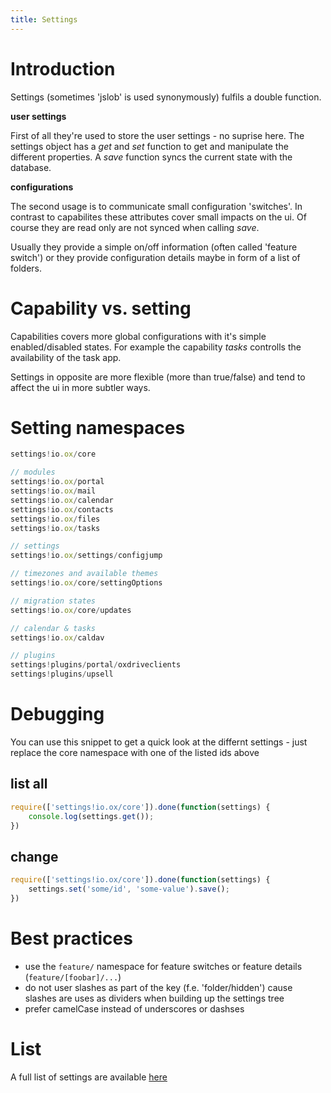 ```yaml
---
title: Settings
---
```


# Introduction

Settings (sometimes 'jslob' is used synonymously) fulfils a double function.

**user settings**

First of all they're used to store the user settings - no suprise here.
The settings object has a _get_ and _set_ function to get and manipulate the different properties.
A _save_ function syncs the current state with the database.

**configurations**

The second usage is to communicate small configuration 'switches'.
In contrast to capabilites these attributes cover small impacts on the ui.
Of course they are read only are not synced when calling _save_.

Usually they provide a simple on/off information (often called 'feature switch') or they provide configuration details maybe in form of a list of folders.

# Capability vs. setting

Capabilities covers more global configurations with it's simple enabled/disabled states.
For example the capability _tasks_ controlls the availability of the task app.

Settings in opposite are more flexible (more than true/false) and tend to affect the ui in more subtler ways.

# Setting namespaces

```javascript
settings!io.ox/core

// modules
settings!io.ox/portal
settings!io.ox/mail
settings!io.ox/calendar
settings!io.ox/contacts
settings!io.ox/files
settings!io.ox/tasks

// settings
settings!io.ox/settings/configjump

// timezones and available themes
settings!io.ox/core/settingOptions

// migration states
settings!io.ox/core/updates

// calendar & tasks
settings!io.ox/caldav

// plugins
settings!plugins/portal/oxdriveclients
settings!plugins/upsell
```

# Debugging

You can use this snippet to get a quick look at the differnt settings - just replace the core namespace with one of the listed ids above

## list all

```javascript
require(['settings!io.ox/core']).done(function(settings) {
    console.log(settings.get());
})
```

## change

```javascript
require(['settings!io.ox/core']).done(function(settings) {
    settings.set('some/id', 'some-value').save();
})
```

# Best practices

- use the `feature/` namespace for feature switches or feature details (`feature/[foobar]/...`)
- do not user slashes as part of the key (f.e. 'folder/hidden') cause slashes are uses as dividers when building up the settings tree
- prefer camelCase instead of underscores or dashses

# List

A full list of settings are available [here](../miscellaneous/settings-list-of)
